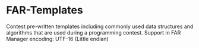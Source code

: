 # FAR-Templates
Contest pre-written templates including commonly used data structures and algorithms that are used during a programming contest.
Support in FAR Manager
encoding: UTF-16 (Little endian)


